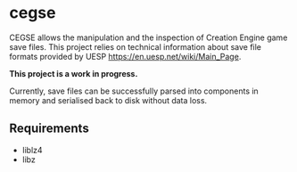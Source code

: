 # cegse
CEGSE allows the manipulation and the inspection of Creation Engine game save files. This project relies on technical information about save file formats provided by UESP https://en.uesp.net/wiki/Main_Page.

**This project is a work in progress.**

Currently, save files can be successfully parsed into components in memory and serialised back to disk without data loss.


## Requirements

- liblz4
- libz

